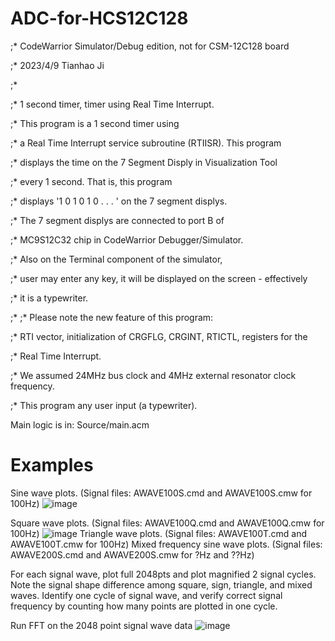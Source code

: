 # ADC-for-HCS12C128

;* CodeWarrior Simulator/Debug edition, not for CSM-12C128 board

;* 2023/4/9  Tianhao Ji

;* 

;* 1 second timer, timer using Real Time Interrupt.

;* This program is a 1 second timer using 

;* a Real Time Interrupt service subroutine (RTIISR).  This program

;* displays the time on the 7 Segment Disply in Visualization Tool 

;* every 1 second.  That is, this program 

;* displays '1 0 1 0 1 0 . . . ' on the 7 segment displys. 

;* The 7 segment displys are connected to port B of

;* MC9S12C32 chip in CodeWarrior Debugger/Simulator.

;* Also on the Terminal component of the simulator,  

;* user may enter any key, it will be displayed on the screen - effectively

;* it is a typewriter.

;*
;* Please note the new feature of this program:

;* RTI vector, initialization of CRGFLG, CRGINT, RTICTL, registers for the

;* Real Time Interrupt.

;* We assumed 24MHz bus clock and 4MHz external resonator clock frequency.  

;* This program any user input (a typewriter). 


Main logic is in: Source/main.acm

# Examples

Sine wave plots. (Signal files:   AWAVE100S.cmd and AWAVE100S.cmw for 100Hz)
![image](https://github.com/obica-ai/ADC-for-HCS12C128/assets/79022618/def9a1d6-a4ab-45be-adfd-cbf960842f4d)

Square wave plots. (Signal files:   AWAVE100Q.cmd and AWAVE100Q.cmw for 100Hz)
![image](https://github.com/obica-ai/ADC-for-HCS12C128/assets/79022618/620d0707-4f7b-45b1-9504-3b626aa97fc2)
Triangle wave plots. (Signal files:   AWAVE100T.cmd and AWAVE100T.cmw for 100Hz)
Mixed frequency sine wave plots. (Signal files:   AWAVE200S.cmd and AWAVE200S.cmw for ?Hz and ??Hz)

For each signal wave, plot full 2048pts and plot magnified 2 signal cycles. Note the signal shape difference among square, sign, triangle, and mixed waves. Identify one cycle of signal wave, and verify correct signal frequency by counting how many points are plotted in one cycle.

Run FFT on the 2048 point signal wave data
![image](https://github.com/obica-ai/ADC-for-HCS12C128/assets/79022618/e7e4a4e0-d23b-43c9-8434-b2a26320091f)


